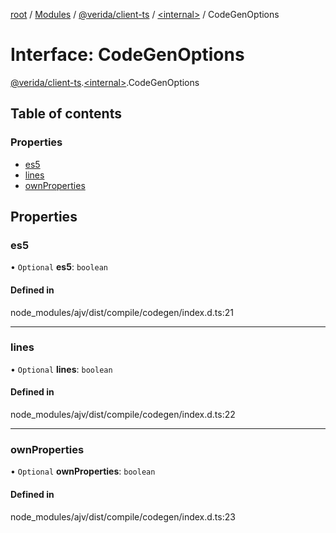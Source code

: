[root](../README.md) / [Modules](../modules.md) / [@verida/client-ts](../modules/verida_client_ts.md) / [<internal\>](../modules/verida_client_ts._internal_.md) / CodeGenOptions

# Interface: CodeGenOptions

[@verida/client-ts](../modules/verida_client_ts.md).[<internal\>](../modules/verida_client_ts._internal_.md).CodeGenOptions

## Table of contents

### Properties

- [es5](verida_client_ts._internal_.CodeGenOptions.md#es5)
- [lines](verida_client_ts._internal_.CodeGenOptions.md#lines)
- [ownProperties](verida_client_ts._internal_.CodeGenOptions.md#ownproperties)

## Properties

### es5

• `Optional` **es5**: `boolean`

#### Defined in

node_modules/ajv/dist/compile/codegen/index.d.ts:21

___

### lines

• `Optional` **lines**: `boolean`

#### Defined in

node_modules/ajv/dist/compile/codegen/index.d.ts:22

___

### ownProperties

• `Optional` **ownProperties**: `boolean`

#### Defined in

node_modules/ajv/dist/compile/codegen/index.d.ts:23
